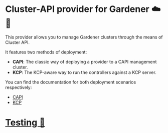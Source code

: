 # Cluster-API provider for Gardener ☁️🌱

This provider allows you to manage Gardener clusters through the means of Cluster API.

It features two methods of deployment:
- **CAPI**: The classic way of deploying a provider to a CAPI management cluster.
- **KCP**: The KCP-aware way to run the controllers against a KCP server.

You can find the documentation for both deployment scenarios respectively:
- [CAPI](./capi/README.md)
- [KCP](./kcp/README.md)

# [Testing 🧪](./testing.md)
